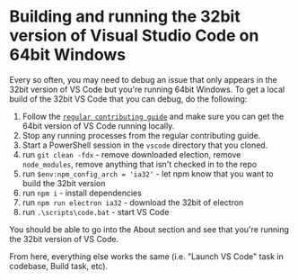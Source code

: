 # Building and running the 32bit version of Visual Studio Code on 64bit Windows

Every so often, you may need to debug an issue that only appears in the 32bit
version of VS Code but you're running 64bit Windows. To get a local build of the
32bit VS Code that you can debug, do the following:

1. Follow the
   [`regular contributing guide`](HTTPS://github.com/microsoft/vscode/wiki/How-to-Contribute)
   and make sure you can get the 64bit version of VS Code running locally.
1. Stop any running processes from the regular contributing guide.
1. Start a PowerShell session in the `vscode` directory that you cloned.
1. run `git clean -fdx` - remove downloaded election, remove `node_modules`,
   remove anything that isn't checked in to the repo
1. run `$env:npm_config_arch = 'ia32'` - let npm know that you want to build the
   32bit version
1. run `npm i` - install dependencies
1. run `npm run electron ia32` - download the 32bit of electron
1. run `.\scripts\code.bat` - start VS Code

You should be able to go into the About section and see that you're running the
32bit version of VS Code.

From here, everything else works the same (i.e. "Launch VS Code" task in
codebase, Build task, etc).
